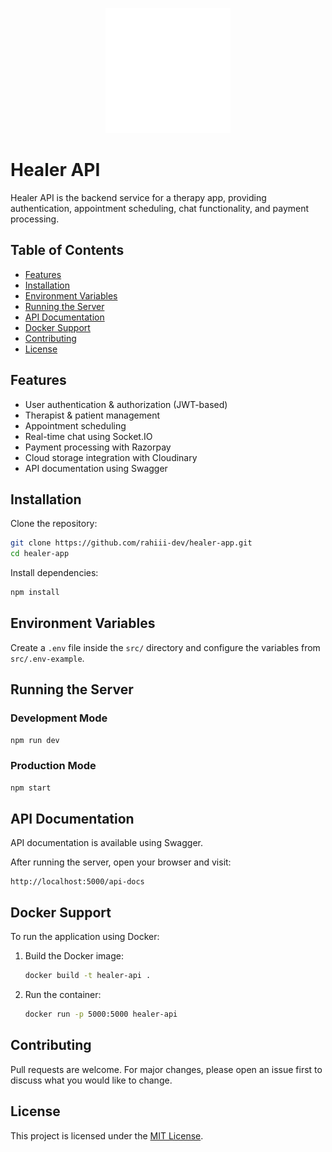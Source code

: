<p align="center">
  <img src="src/public/images/logo.png" width="200" />
</p>

# Healer API

Healer API is the backend service for a therapy app, providing authentication, appointment scheduling, chat functionality, and payment processing.

## Table of Contents
- [Features](#features)
- [Installation](#installation)
- [Environment Variables](#environment-variables)
- [Running the Server](#running-the-server)
- [API Documentation](#api-documentation)
- [Docker Support](#docker-support)
- [Contributing](#contributing)
- [License](#license)

## Features
- User authentication & authorization (JWT-based)
- Therapist & patient management
- Appointment scheduling
- Real-time chat using Socket.IO
- Payment processing with Razorpay
- Cloud storage integration with Cloudinary
- API documentation using Swagger

## Installation

Clone the repository:
```sh
git clone https://github.com/rahiii-dev/healer-app.git
cd healer-app
```

Install dependencies:
```sh
npm install
```

## Environment Variables
Create a `.env` file inside the `src/` directory and configure the variables from `src/.env-example`.


## Running the Server

### Development Mode
```sh
npm run dev
```

### Production Mode
```sh
npm start
```

## API Documentation
API documentation is available using Swagger.

After running the server, open your browser and visit:
```
http://localhost:5000/api-docs
```

## Docker Support
To run the application using Docker:

1. Build the Docker image:
   ```sh
   docker build -t healer-api .
   ```
2. Run the container:
   ```sh
   docker run -p 5000:5000 healer-api
   ```

## Contributing
Pull requests are welcome. For major changes, please open an issue first to discuss what you would like to change.

## License
This project is licensed under the [MIT License](LICENSE).

